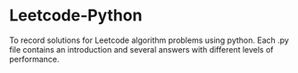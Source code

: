 # Leetcode-Python

To record solutions for Leetcode algorithm problems using python. Each .py file contains an introduction and several answers with different levels of performance.
